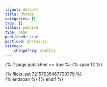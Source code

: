 ```yaml
---
layout: default
title: Photos
categories: []
tags: []
status: publish
type: page
published: true 
postload: photos.js
sitemap:
    changefreq: monthly
---
```

<style>
.gallery img {
	width: 240px;
}
</style>
{% if page.published == true %}
{% span 12 %}
<div class="text-center" style="width:100%">
{% flickr_set 72157635467790779 %}
</div>
{% endspan %}
{% endif %}
